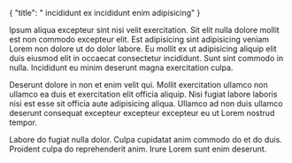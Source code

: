 {
  "title": " incididunt ex incididunt enim adipisicing"
}

Ipsum aliqua excepteur sint nisi velit exercitation. Sit elit nulla dolore mollit est non commodo excepteur elit. Est adipisicing sint adipisicing veniam Lorem non dolore ut do dolor labore. Eu mollit ex ut adipisicing aliquip elit duis eiusmod elit in occaecat consectetur incididunt. Sunt sint commodo in nulla. Incididunt eu minim deserunt magna exercitation culpa.

Deserunt dolore in non et enim velit qui. Mollit exercitation ullamco non ullamco ea duis et exercitation elit officia aliquip. Nisi fugiat labore laboris nisi est esse sit officia aute adipisicing aliqua. Ullamco ad non duis ullamco deserunt consequat excepteur excepteur excepteur eu ut Lorem nostrud tempor.

Labore do fugiat nulla dolor. Culpa cupidatat anim commodo do et do duis. Proident culpa do reprehenderit anim. Irure Lorem sunt enim deserunt.